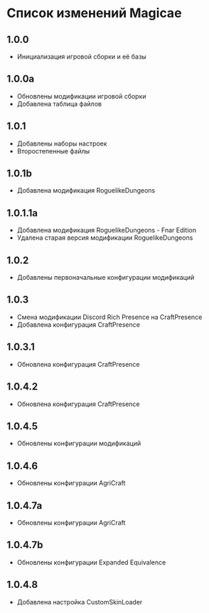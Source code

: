 # Список изменений Magicae

## 1.0.0

* Инициализация игровой сборки и её базы 

## 1.0.0a

* Обновлены модификации игровой сборки
* Добавлена таблица файлов

## 1.0.1

* Добавлены наборы настроек
* Второстепенные файлы

## 1.0.1b

* Добавлена модификация RoguelikeDungeons

## 1.0.1.1a

* Добавлена модификация RoguelikeDungeons - Fnar Edition
* Удалена старая версия модификации RoguelikeDungeons

## 1.0.2

* Добавлены первоначальные конфигурации модификаций

## 1.0.3

* Смена модификации Discord Rich Presence на CraftPresence
* Добавлена конфигурация CraftPresence

## 1.0.3.1

* Обновлена конфигурация CraftPresence

## 1.0.4.2

* Обновлена конфигурация CraftPresence

## 1.0.4.5

* Обновлены конфигурации модификаций

## 1.0.4.6

* Обновлены конфигурации AgriCraft

## 1.0.4.7a

* Обновлены конфигурации AgriCraft

## 1.0.4.7b

* Обновлены конфигурации Expanded Equivalence

## 1.0.4.8

* Добавлена настройка CustomSkinLoader